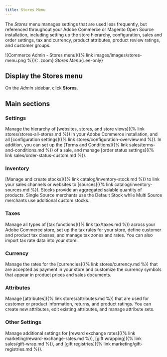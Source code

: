 ```yaml
---
title: Stores Menu
---
```


The _Stores_ menu manages settings that are used less frequently, but referenced throughout your Adobe Commerce or Magento Open Source installation, including setting up the store hierarchy, configuration, sales and order settings, tax and currency, product attributes, product review ratings, and customer groups.

![Commerce Admin - Stores menu]({% link images/images/stores-menu.png %}){: .zoom}
_Stores Menu_{:.ee-only}

## Display the Stores menu

On the _Admin_ sidebar, click **Stores**.

## Main sections

### Settings

Manage the hierarchy of [websites, stores, and store views]({% link stores/stores-all-stores.md %}) in your Adobe Commerce installation, and all [configuration settings]({% link stores/configuration-overview.md %}). In addition, you can set up the [Terms and Conditions]({% link sales/terms-and-conditions.md %}) of a sale, and manage [order status settings]({% link sales/order-status-custom.md %}).

### Inventory

[Manage and create stocks]({% link catalog/inventory-stock.md %}) to link your sales channels or websites to [sources]({% link catalog/inventory-sources.md %}). Stocks provide an aggregated salable quantity of products. Single Source merchants use the Default Stock while Multi Source merchants use additional custom stocks.

### Taxes

Manage all types of [tax functions]({% link tax/taxes.md %}) across your Adobe Commerce store, set up the tax rules for your store, define customer and product tax classes, and manage tax zones and rates. You can also import tax rate data into your store.

### Currency

Manage the rates for the [currencies]({% link stores/currency.md %}) that are accepted as payment in your store and customize the currency symbols that appear in product prices and sales documents.

### Attributes

Manage [attributes]({% link stores/attributes.md %}) that are used for customer or product information, returns, and product ratings. You can create new attributes, edit existing attributes, and manage attribute sets.

### Other Settings

Manage additional settings for [reward exchange rates]({% link marketing/reward-exchange-rates.md %}), [gift wrapping]({% link sales/gift-wrap.md %}), and [gift registries]({% link marketing/gift-registries.md %}).
